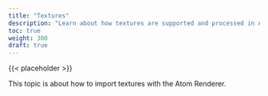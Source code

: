 ```yaml
---
title: "Textures"
description: "Learn about how textures are supported and processed in Atom Renderer."
toc: true
weight: 300
draft: true
---  
```


{{< placeholder >}}

This topic is about  how to import textures with the Atom Renderer. 